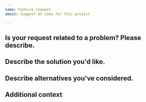 ```yaml
---
name: Feature request
about: Suggest an idea for this project

---
```


## Is your request related to a problem? Please describe.
<!-- A clear and concise description of what the problem is. Ex. I'm always frustrated when ... -->

## Describe the solution you'd like.
<!-- A clear and concise description of what you want to happen -->

## Describe alternatives you've considered.
<!-- A clear and concise description of any alternative solutions or features you've considered -->

## Additional context
<!-- Add any other context or screenshots about the feature request here -->
